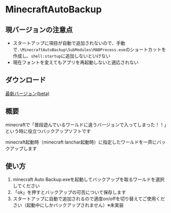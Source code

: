 # MinecraftAutoBackup

## 現バージョンの注意点
- スタートアップに項目が自動で追加されないので、手動で` .\MinecraftAutoBackup\SubModules\MABProcess.exe `のショートカットを作成し、`shell:startup`に追加しないといけない
- 現在フォントを変えてもアプリを再起動しないと適応されない

## ダウンロード
[最新バージョン(beta)](https://github.com/Cou01000111/MinecraftAutoBackup/releases/download/v0.7.2-beta/MinecraftAutoBackup.zip)

## 概要
minecraftで「普段遊んでいるワールドに違うバージョンで入ってしまった！！」という時に役立つバックアップソフトです

minecraft起動時（minecraft lanchar起動時）に指定したワールドを一斉にバックアップします

## 使い方
1. minecraft Auto Backup.exeを起動してバックアップを取るワールドを選択してください
2. 「ok」を押すとバックアップの可否について保存します
3. スタートアップに自動で追加されるので適度on/offを切り替えてご使用ください（起動中にしかバックアップされません）※未実装
